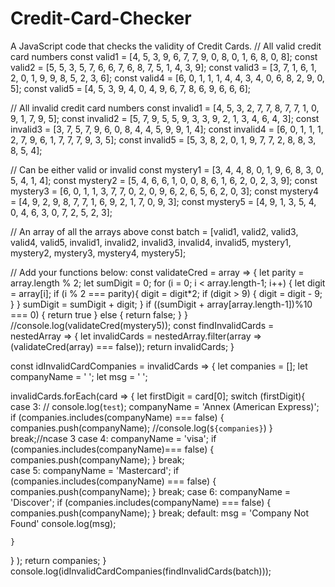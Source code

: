 # Credit-Card-Checker
A JavaScript code that checks the validity of Credit Cards.
// All valid credit card numbers
const valid1 = [4, 5, 3, 9, 6, 7, 7, 9, 0, 8, 0, 1, 6, 8, 0, 8];
const valid2 = [5, 5, 3, 5, 7, 6, 6, 7, 6, 8, 7, 5, 1, 4, 3, 9];
const valid3 = [3, 7, 1, 6, 1, 2, 0, 1, 9, 9, 8, 5, 2, 3, 6];
const valid4 = [6, 0, 1, 1, 1, 4, 4, 3, 4, 0, 6, 8, 2, 9, 0, 5];
const valid5 = [4, 5, 3, 9, 4, 0, 4, 9, 6, 7, 8, 6, 9, 6, 6, 6];

// All invalid credit card numbers
const invalid1 = [4, 5, 3, 2, 7, 7, 8, 7, 7, 1, 0, 9, 1, 7, 9, 5];
const invalid2 = [5, 7, 9, 5, 5, 9, 3, 3, 9, 2, 1, 3, 4, 6, 4, 3];
const invalid3 = [3, 7, 5, 7, 9, 6, 0, 8, 4, 4, 5, 9, 9, 1, 4];
const invalid4 = [6, 0, 1, 1, 1, 2, 7, 9, 6, 1, 7, 7, 7, 9, 3, 5];
const invalid5 = [5, 3, 8, 2, 0, 1, 9, 7, 7, 2, 8, 8, 3, 8, 5, 4];

// Can be either valid or invalid
const mystery1 = [3, 4, 4, 8, 0, 1, 9, 6, 8, 3, 0, 5, 4, 1, 4];
const mystery2 = [5, 4, 6, 6, 1, 0, 0, 8, 6, 1, 6, 2, 0, 2, 3, 9];
const mystery3 = [6, 0, 1, 1, 3, 7, 7, 0, 2, 0, 9, 6, 2, 6, 5, 6, 2, 0, 3];
const mystery4 = [4, 9, 2, 9, 8, 7, 7, 1, 6, 9, 2, 1, 7, 0, 9, 3];
const mystery5 = [4, 9, 1, 3, 5, 4, 0, 4, 6, 3, 0, 7, 2, 5, 2, 3];

// An array of all the arrays above
const batch = [valid1, valid2, valid3, valid4, valid5, invalid1, invalid2, invalid3, invalid4, invalid5, mystery1, mystery2, mystery3, mystery4, mystery5];


// Add your functions below:
const validateCred = array => {
  let parity = array.length % 2;
  let sumDigit = 0;
  for (i = 0; i < array.length-1; i++) {
    let digit = array[i];
    if (i % 2 === parity){
      digit = digit*2;
      if (digit > 9) {
        digit = digit - 9;
      }
    }
    sumDigit = sumDigit + digit;
    }
  if ((sumDigit + array[array.length-1])%10 === 0) {
    return true
  } else {
    return false;
  }
}
//console.log(validateCred(mystery5));
const findInvalidCards = nestedArray => {
  let invalidCards = nestedArray.filter(array => (validateCred(array) === false));
  return invalidCards;
}

const idInvalidCardCompanies = invalidCards => {
  let companies = [];
  let companyName = ' ';
  let msg = ' ';
  
  invalidCards.forEach(card => {
    let firstDigit = card[0];
    switch (firstDigit){
      case 3:
       // console.log(`test`);
        companyName = 'Annex (American Express)';
        if (companies.includes(companyName) === false) {
          companies.push(companyName);
          //console.log(`${companies}`)
        }
        break;//ncase 3
      case 4:
      companyName = 'visa';
       if (companies.includes(companyName)=== false) {
          companies.push(companyName);
       }
      break;   
      case 5:
      companyName = 'Mastercard';
       if (companies.includes(companyName) === false) {
          companies.push(companyName);
       }
      break; 
      case 6:
      companyName = 'Discover';
       if (companies.includes(companyName) === false) {
          companies.push(companyName);
       }
      break; 
      default:
      msg = 'Company Not Found'
      console.log(msg);

    }
  } );
  return companies;
}
console.log(idInvalidCardCompanies(findInvalidCards(batch)));



